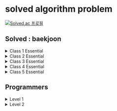 # solved algorithm problem

[![Solved.ac
프로필](http://mazassumnida.wtf/api/v2/generate_badge?boj=jeje66651)](https://solved.ac/jeje66651)

## Solved : baekjoon

<details>
  <summary>Class 1 Essential</summary>
  
- [x] #1008 A/B
- [x] #1330 두 수 비교하기
- [x] #2438 별 찍기 -1
- [x] #2557 Hello World
- [x] #2562 최댓값
- [x] #2675 문자열 반복
- [x] #2739 구구단
- [x] #2920 음계
- [ ] #8958 OX퀴즈
- [ ] #10818 최소, 최대
- [ ] #10869 사칙연산
- [ ] #10950 A+B - 3
- [ ] #10951 A+B - 4
- [ ] #10952 A+B - 5
- [ ] #11654 아스키 코드
- [ ] #11720 숫자의 합

</details>

<details>
  <summary>Class 2 Essential</summary>
  
- [ ] #1018 체스판 다시 칠하기
- [ ] #1181 단어 정렬
- [ ] #1259 팰린드롬수
- [ ] #1920 수 찾기
- [ ] #1978 소수 찾기
- [ ] #2164 카드2
- [ ] #2609 최대공약수와 최소공배수
- [ ] #2751 수 정렬하기2
- [ ] #2798 블랙잭
- [ ] #4153 직각삼각형
- [ ] #9012 괄호
- [ ] #10250 ACM 호텔
- [ ] #10814 나이순 정렬
- [ ] #10816 숫자 카드 2
- [ ] #10828 스택
- [ ] #10845 큐
- [ ] #10866 덱
- [ ] #11050 이항 계수 1
- [ ] #11650 좌표 정렬하기
- [ ] #11866 요세푸스 문제 0
  
</details>

<details>
  <summary>Class 3 Essential</summary>
  
- [ ] 1003 피보나치 함수
- [ ] 1012 유기농 배추
- [ ] 1074 Z
- [ ] 1463 1로 만들기
- [ ] 1620 나는야 포켓몬 마스터 이다솜
- [ ] 1697 숨바꼭질
- [ ] 1764 듣보잡
- [ ] 1927 최소 힙
- [ ] 1931 회의실 배정
- [ ] 2606 바이러스
- [ ] 2630 색종이 만들기
- [ ] 7576 토마토
- [ ] 7662 이중 우선순위 큐
- [ ] 9095 1, 2, 3 더하기
- [ ] 11279 최대 힙
- [ ] 11399 ATM
- [ ] 11723 집합
- [ ] 11724 연결 요소의 개수
- [ ] 11726 2×n 타일링
- [ ] 18870 좌표 압축
  
</details>

<details>
  <summary>Class 4 Essential</summary>
  
- [ ] 1149 RGB거리
- [ ] 1167 트리의 지름
- [ ] 1629 곱셈
- [ ] 1753 최단경로
- [ ] 1865 웜홀
- [ ] 1918 후위 표기식
- [ ] 1932 정수 삼각형
- [ ] 1967 트리의 지름
- [ ] 1991 트리 순회
- [ ] 2206 벽 부수고 이동하기
- [ ] 2263 트리의 순회
- [ ] 2407 조합
- [ ] 9251 LCS
- [ ] 9465 스티커
- [ ] 9663 N-Queen
- [ ] 11053 가장 긴 증가하는 부분 수열
- [ ] 11404 플로이드
- [ ] 11444 피보나치 수 6
- [ ] 11660 구간 합 구하기 5
- [ ] 11725 트리의 부모 찾기
- [ ] 12865 평범한 배낭
- [ ] 13549 숨바꼭질 3
- [ ] 15650 N과 M (2)
- [ ] 15654 N과 M (5)
  
</details>

<details>
  <summary>Class 5 Essential</summary>
  
- [ ] 1005 ACM Craft
- [ ] 1197 최소 스패닝 트리
- [ ] 1202 보석 도둑
- [ ] 1208 부분수열의 합 2
- [ ] 1806 부분합
- [ ] 2098 외판원 순회
- [ ] 2166 다각형의 면적
- [ ] 2239 스도쿠
- [ ] 2252 줄 세우기
- [ ] 2467 용액
- [ ] 2473 세 용액
- [ ] 2623 음악프로그램
- [ ] 7579 앱
- [ ] 9252 LCS 2
- [ ] 9328 열쇠
- [ ] 9466 텀 프로젝트
- [ ] 10942 팰린드롬?
- [ ] 11049 행렬 곱셈 순서
- [ ] 12015 가장 긴 증가하는 부분 수열 2
- [ ] 12100 2048 (Easy)
- [ ] 12852 1로 만들기 2
- [ ] 13460 구슬 탈출 2
- [ ] 14003 가장 긴 증가하는 부분 수열 5
- [ ] 17387 선분 교차 2
  
</details>

## Programmers

<details>
	<summary>Level 1</summary>

- [ ] 2016년
- [ ] 3진법 뒤집기
- [x] K번째수
- [ ] [1차] 다트 게임
- [ ] [1차] 비밀지도
- [ ] x만큼 간격이 있는 n개의 숫자
- [ ] 가운데 글자 가져오기
- [ ] 같은 숫자는 싫어
- [ ] 나누어 떨어지는 숫자 배열
- [ ] 나머지가 1이 되는 수 찾기
- [ ] 내적
- [ ] 두 개 뽑아서 더하기
- [ ] 두 정수 사이의 합
- [ ] 로또의 최고 순위와 최저 순위
- [x] 모의고사
- [ ] 문자열 내 p와 y의 개수
- [ ] 문자열 내 마음대로 정렬하기
- [ ] 문자열 내림차순으로 배치하기
- [ ] 문자열 다루기 기본
- [ ] 문자열을 정수로 바꾸기
- [ ] 부족한 금액 계산하기
- [ ] 서울에서 김서방 찾기
- [ ] 소수 만들기
- [ ] 소수 찾기
- [ ] 수박수박수박수박수박수?
- [ ] 숫자 문자열과 영단어
- [ ] 시저 암호
- [ ] 신고 결과 받기
- [ ] 신규 아이디 추천
- [ ] 실패율
- [ ] 약수의 개수와 덧셈
- [ ] 약수의 합
- [ ] 없는 숫자 더하기
- [ ] 예산
- [x] 완주하지 못한 선수
- [ ] 음양 더하기
- [ ] 이상한 문자 만들기
- [ ] 자릿수 더하기
- [ ] 자연수 뒤집어 배열로 만들기
- [ ] 정수 내림차순으로 배치하기
- [ ] 정수 제곱근 판별
- [ ] 제일 작은 수 제거하기
- [ ] 직사각형 별찍기
- [ ] 짝수와 홀수
- [ ] 체육복
- [ ] 최대공약수와 최소공배수
- [ ] 최소직사각형
- [ ] 콜라츠 추측
- [ ] 크레인 인형뽑기 게임
- [ ] 키패드 누르기
- [ ] 평균 구하기
- [ ] 폰켓몬
- [ ] 하샤드 수
- [ ] 핸드폰 번호 가리기
- [ ] 행렬의 덧셈

</details>

<details>
	<summary>Level 2</summary>

- [ ] 124 나라의 숫자
- [ ] 2개 이하로 다른 비트
- [ ] H-Index
- [ ] JadenCase 문자열 만들기
- [ ] N개의 최소공배수
- [ ] [1차] 뉴스 클러스터링
- [ ] [1차] 캐시
- [ ] [3차] n진수 게임
- [ ] [3차] 파일명 정렬
- [ ] n^2 배열 자르기
- [ ] 가장 큰 수
- [ ] 가장 큰 정사각형 찾기
- [ ] 거리두기 확인하기
- [ ] 괄호 변환
- [ ] 괄호 회전하기
- [ ] 구명보트
- [ ] 기능개발
- [ ] 다리를 지나는 트럭
- [ ] 다음 큰 숫자
- [ ] 땅따먹기
- [ ] 멀쩡한 사각형
- [ ] 메뉴 리뉴얼
- [ ] 문자열 압축
- [ ] 삼각 달팽이
- [ ] 소수 찾기
- [ ] 수식 최대화
- [ ] 숫자의 표현
- [ ] 스킬트리
- [ ] 양궁대회
- [ ] 영어 끝말잇기
- [ ] 예상 대진표
- [ ] 오픈채팅방
- [ ] 올바른 괄호
- [ ] 위장
- [ ] 점프와 순간 이동
- [ ] 조이스틱
- [ ] 짝지어 제거하기
- [ ] 최댓값과 최솟값
- [ ] 최솟값 만들기
- [ ] 카펫
- [ ] 큰 수 만들기
- [ ] 타겟 넘버
- [ ] 튜플
- [ ] 프린터
- [ ] 피보나치 수
- [ ] 행렬 테두리 회전하기
- [ ] 행렬의 곱셈
- [ ] 후보키

</details>

